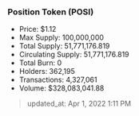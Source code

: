 
  ### Position Token (POSI)
  - Price: $1.12
  - Max Supply: 100,000,000
  - Total Supply: 51,771,176.819
  - Circulating Supply: 51,771,176.819
  - Total Burn: 0
  - Holders: 362,195
  - Transactions: 4,327,061
  - Volume: $328,083,041.88

  > updated_at: Apr 1, 2022 1:11 PM
